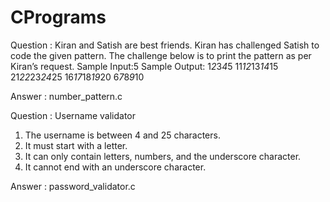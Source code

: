 # CPrograms
Question : Kiran and Satish are best friends. Kiran has challenged Satish to code the given pattern. The
challenge below is to print the pattern as per Kiran’s request.
Sample Input:5 Sample Output:
              1*2*3*4*5
              11*12*13*14*15
              21*22*23*24*25
              16*17*18*19*20
              6*7*8*9*10
              
Answer : number_pattern.c

Question : Username validator
1. The username is between 4 and 25 characters.
2. It must start with a letter.
3. It can only contain letters, numbers, and the underscore character.
4. It cannot end with an underscore character.


Answer : password_validator.c
